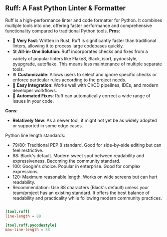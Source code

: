 ## Ruff: A Fast Python Linter & Formatter  
 
Ruff is a high-performance linter and code formatter for Python. It combines multiple tools into one, offering faster performance and comprehensive functionality compared to traditional Python tools.
**Pros**:

- 🚀 **Very Fast**: Written in Rust, Ruff is significantly faster than traditional linters, allowing it to process large codebases quickly.
-  🛠 **All-in-One Solution**: Ruff incorporates checks and fixes from a variety of popular linters like Flake8, Black, isort, pydocstyle, pyupgrade, autoflake. This means less maintenance of multiple separate tools.
- ⚙ **Customizable**: Allows users to select and ignore specific checks or enforce particular rules according to the project needs.
- 🔗 **Easy Integration**: Works well with CI/CD pipelines, IDEs, and modern developer workflows.
- 🔄 **Automated Fixes**: Ruff can automatically correct a wide range of issues in your code.

**Cons**:
- **Relatively New**: As a newer tool, it might not yet be as widely adopted or supported in some edge cases.

Python line length standards:
- 79/80: Traditional PEP 8 standard. Good for side-by-side editing but can feel restrictive.
- 88: Black's default. Modern sweet spot between readability and expressiveness. Becoming the community standard.
- 100: Google's choice. Popular in enterprise. Good for complex expressions.
- 120: Maximum reasonable length. Works on wide screens but can hurt readability.
- Recommendation: Use 88 characters (Black's default) unless your team/project has an existing standard. It offers the best balance of readability and practicality while following modern community practices.

```pyproject.toml

[tool.ruff]
line-length = 88

[tool.ruff.pycodestyle]
max-line-length = 88
```

